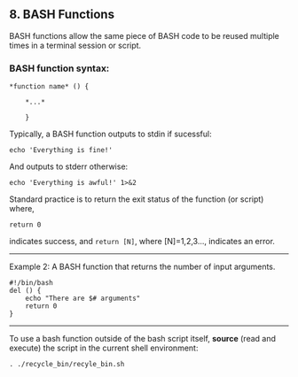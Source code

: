 ## 8. BASH Functions

BASH functions allow the same piece of BASH code to be reused multiple times in a terminal session or script.

### BASH function syntax:

	*function name* () {
	
		*...*
	
		}

Typically, a  BASH function outputs to stdin if sucessful:

    echo 'Everything is fine!'

And outputs to stderr otherwise:

    echo 'Everything is awful!' 1>&2 

Standard practice is to return the exit status of the function (or script) where,

	return 0

indicates success, and `return [N]`, where [N]=1,2,3..., indicates an error.
___

Example 2: A BASH function that returns the number of input arguments.

	#!/bin/bash
	del () {
		echo "There are $# arguments"
		return 0
	}

___

To use a bash function outside of the bash script itself, **source** (read and execute) the script in the current shell environment:

	. ./recycle_bin/recyle_bin.sh

